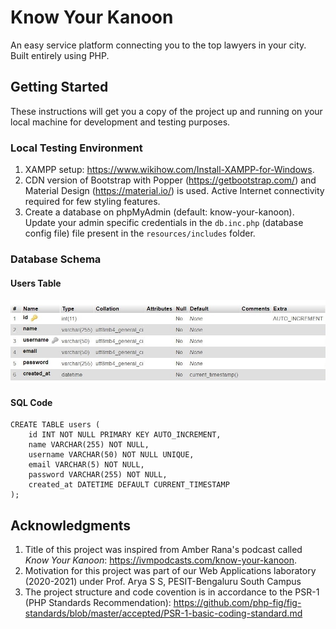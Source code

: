 # Know Your Kanoon
An easy service platform connecting you to the top lawyers in your city. Built entirely using PHP.

## Getting Started
These instructions will get you a copy of the project up and running on your local machine for development and testing purposes.

### Local Testing Environment

1) XAMPP setup: https://www.wikihow.com/Install-XAMPP-for-Windows.
2) CDN version of Bootstrap with Popper (https://getbootstrap.com/) and Material Design (https://material.io/) is used. Active Internet connectivity required for few styling features.
3) Create a database on phpMyAdmin (default: know-your-kanoon). Update your admin specific credentials in the `db.inc.php` (database config file) file present in the `resources/includes` folder.

### Database Schema

#### Users Table
![Users table](https://github.com/dhruvshettty/know-your-kanoon/blob/master//public_html/img/users_table.jpg?raw=true)

#### SQL Code
```
CREATE TABLE users (
    id INT NOT NULL PRIMARY KEY AUTO_INCREMENT,
    name VARCHAR(255) NOT NULL,
    username VARCHAR(50) NOT NULL UNIQUE,
    email VARCHAR(5) NOT NULL,
    password VARCHAR(255) NOT NULL,
    created_at DATETIME DEFAULT CURRENT_TIMESTAMP
);
```

## Acknowledgments
1) Title of this project was inspired from Amber Rana's podcast called <em>Know Your Kanoon</em>: https://ivmpodcasts.com/know-your-kanoon.
2) Motivation for this project was part of our Web Applications laboratory (2020-2021) under Prof. Arya S S, PESIT-Bengaluru South Campus
3) The project structure and code covention is in accordance to the PSR-1 (PHP Standards Recommendation): https://github.com/php-fig/fig-standards/blob/master/accepted/PSR-1-basic-coding-standard.md